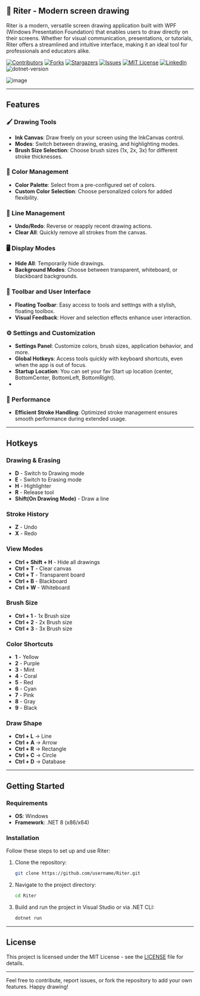 <!-- PROJECT SHIELDS -->
<!--
![image 138](https://github.com/mohammadKarimi/Riter/assets/5300102/9720e942-4853-4f7f-a426-f0f7a9fefeca)
*** I'm using markdown "reference style" links for readability.
*** Reference links are enclosed in brackets [ ] instead of parentheses ( ).
*** See the bottom of this document for the declaration of the reference variables
*** for contributors-url, forks-url, etc. This is an optional, concise syntax you may use.
*** https://www.markdownguide.org/basic-syntax/#reference-style-links
-->

<a name="readme-top"></a>


## 📐 Riter - Modern screen drawing

Riter is a modern, versatile screen drawing application built with WPF (Windows Presentation Foundation) that enables users to draw directly on their screens. Whether for visual communication, presentations, or tutorials, Riter offers a streamlined and intuitive interface, making it an ideal tool for professionals and educators alike.

[![Contributors][contributors-shield]][contributors-url]
[![Forks][forks-shield]][forks-url]
[![Stargazers][stars-shield]][stars-url]
[![Issues][issues-shield]][issues-url]
[![MIT License][license-shield]][license-url]
[![LinkedIn][linkedin-shield]][linkedin-url]
![dotnet-version]


![image](https://github.com/user-attachments/assets/cb7a801c-f76b-47e8-b956-48d42daa2043)

---

## Features

### 🖌️ Drawing Tools
- **Ink Canvas**: Draw freely on your screen using the InkCanvas control.
- **Modes**: Switch between drawing, erasing, and highlighting modes.
- **Brush Size Selection**: Choose brush sizes (1x, 2x, 3x) for different stroke thicknesses.

### 🎨 Color Management
- **Color Palette**: Select from a pre-configured set of colors.
- **Custom Color Selection**: Choose personalized colors for added flexibility.

### 🧹 Line Management
- **Undo/Redo**: Reverse or reapply recent drawing actions.
- **Clear All**: Quickly remove all strokes from the canvas.

### 🖥️ Display Modes
- **Hide All**: Temporarily hide drawings.
- **Background Modes**: Choose between transparent, whiteboard, or blackboard backgrounds.

### 🔧 Toolbar and User Interface
- **Floating Toolbar**: Easy access to tools and settings with a stylish, floating toolbox.
- **Visual Feedback**: Hover and selection effects enhance user interaction.

### ⚙️ Settings and Customization
- **Settings Panel**: Customize colors, brush sizes, application behavior, and more.
- **Global Hotkeys**: Access tools quickly with keyboard shortcuts, even when the app is out of focus.
- **Startup Location**: You can set your fav Start up location (center, BottomCenter, BottomLeft, BottomRight).
- 
### 🚀 Performance
- **Efficient Stroke Handling**: Optimized stroke management ensures smooth performance during extended usage.

---

## Hotkeys

### Drawing & Erasing
- **D** - Switch to Drawing mode
- **E** - Switch to Erasing mode
- **H** - Highlighter
- **R** - Release tool
- **Shift(On Drawing Mode)** - Draw a line

### Stroke History
- **Z** - Undo
- **X** - Redo

### View Modes
- **Ctrl + Shift + H** - Hide all drawings
- **Ctrl + T** - Clear canvas
- **Ctrl + T** - Transparent board
- **Ctrl + B** - Blackboard
- **Ctrl + W** - Whiteboard

### Brush Size
- **Ctrl + 1** - 1x Brush size
- **Ctrl + 2** - 2x Brush size
- **Ctrl + 3** - 3x Brush size

### Color Shortcuts
- **1** - Yellow
- **2** - Purple
- **3** - Mint
- **4** - Coral
- **5** - Red
- **6** - Cyan
- **7** - Pink
- **8** - Gray
- **9** - Black

### Draw Shape
- **Ctrl + L** -> Line
- **Ctrl + A** -> Arrow
- **Ctrl + R** -> Rectangle
- **Ctrl + C** -> Circle
- **Ctrl + D** -> Database
---

## Getting Started

### Requirements
- **OS**: Windows
- **Framework**: .NET 8 (x86/x64)

### Installation

Follow these steps to set up and use Riter:

1. Clone the repository: 
   ```bash
   git clone https://github.com/username/Riter.git
   ```
2. Navigate to the project directory:
   ```bash
   cd Riter
   ```
3. Build and run the project in Visual Studio or via .NET CLI:
   ```bash
   dotnet run
   ```

---

## License
This project is licensed under the MIT License - see the [LICENSE](LICENSE) file for details.

--- 

Feel free to contribute, report issues, or fork the repository to add your own features. Happy drawing!

<!-- MARKDOWN LINKS & IMAGES -->
<!-- https://www.markdownguide.org/basic-syntax/#reference-style-links -->
[contributors-url]: https://github.com/mohammadKarimi/Riter/graphs/contributors
[stars-url]: https://github.com/mohammadKarimi/Riter/stargazers
[forks-url]: https://github.com/mohammadKarimi/Riter/network/members
[linkedin-shield]: https://img.shields.io/badge/-LinkedIn-black.svg?style=for-the-badge&logo=linkedin&colorB=555
[linkedin-url]: https://www.linkedin.com/in/mha-karimi/
[contributors-shield]: https://img.shields.io/github/contributors/mohammadKarimi/Riter.svg?style=for-the-badge
[forks-shield]: https://img.shields.io/github/forks/mohammadKarimi/Riter.svg?style=for-the-badge
[stars-shield]: https://img.shields.io/github/stars/mohammadKarimi/Riter.svg?style=for-the-badge
[issues-shield]: https://img.shields.io/github/issues/mohammadKarimi/Riter.svg?style=for-the-badge
[issues-url]: https://github.com/mohammadKarimi/Riter/issues
[license-shield]: https://img.shields.io/github/license/mohammadKarimi/Riter.svg?style=for-the-badge
[license-url]: https://github.com/mohammadKarimi/Riter/blob/main/LICENSE.txt
[dotnet-version]: https://img.shields.io/badge/dotnet%20version-net8.0-blue
